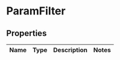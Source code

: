 # ParamFilter

## Properties
Name | Type | Description | Notes
------------ | ------------- | ------------- | -------------
